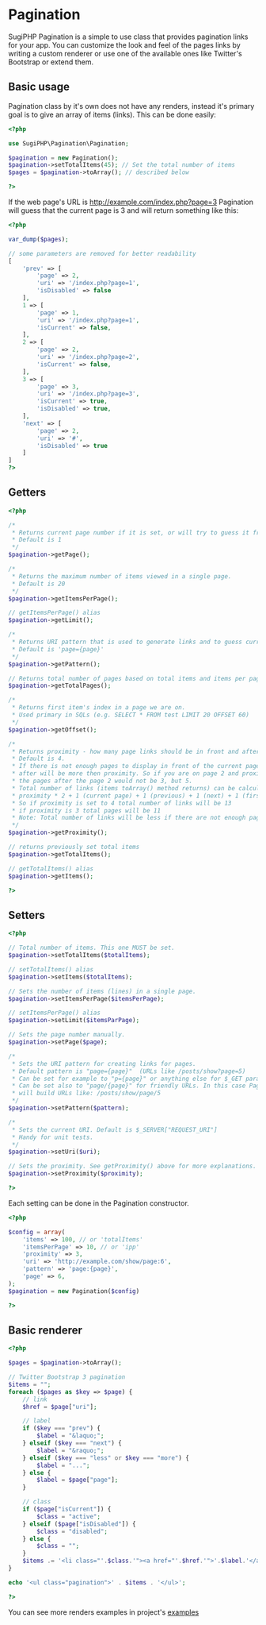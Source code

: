 Pagination
==========

SugiPHP Pagination is a simple to use class that provides pagination links for your app. You can customize the look and feel of the
pages links by writing a custom renderer or use one of the available ones like Twitter's Bootstrap or extend them.

Basic usage
-----------

Pagination class by it's own does not have any renders, instead it's primary goal is to give an array of items (links). This can be done easily:

```php
<?php

use SugiPHP\Pagination\Pagination;

$pagination = new Pagination();
$pagination->setTotalItems(45); // Set the total number of items
$pages = $pagination->toArray(); // described below

?>
```

If the web page's URL is http://example.com/index.php?page=3 Pagination will guess that the current page is 3 and will return something like this:

```php
<?php

var_dump($pages);

// some parameters are removed for better readability
[
	'prev' => [
		'page' => 2,
		'uri' => '/index.php?page=1',
		'isDisabled' => false
	],
	1 => [
		'page' => 1,
		'uri' => '/index.php?page=1',
		'isCurrent' => false,
	],
	2 => [
		'page' => 2,
		'uri' => '/index.php?page=2',
		'isCurrent' => false,
	],
	3 => [
		'page' => 3,
		'uri' => '/index.php?page=3',
		'isCurrent' => true,
		'isDisabled' => true,
	],
	'next' => [
		'page' => 2,
		'uri' => '#',
		'isDisabled' => true
	]
]
?>
```

Getters
-------

```php
<?php

/*
 * Returns current page number if it is set, or will try to guess it from the URL address.
 * Default is 1
 */
$pagination->getPage();

/*
 * Returns the maximum number of items viewed in a single page.
 * Default is 20
 */
$pagination->getItemsPerPage();

// getItemsPerPage() alias
$pagination->getLimit();

/*
 * Returns URI pattern that is used to generate links and to guess current page.
 * Default is 'page={page}'
 */
$pagination->getPattern();

// Returns total number of pages based on total items and items per page settings.
$pagination->getTotalPages();

/*
 * Returns first item's index in a page we are on.
 * Used primary in SQLs (e.g. SELECT * FROM test LIMIT 20 OFFSET 60)
 */
$pagination->getOffset();

/*
 * Returns proximity - how many page links should be in front and after current page.
 * Default is 4.
 * If there is not enough pages to display in front of the current page links
 * after will be more then proximity. So if you are on page 2 and proximity is 3
 * the pages after the page 2 would not be 3, but 5.
 * Total number of links (items toArray() method returns) can be calculated by
 * proximity * 2 + 1 (current page) + 1 (previous) + 1 (next) + 1 (first) + 1 (last).
 * So if proximity is set to 4 total number of links will be 13
 * if proximity is 3 total pages will be 11
 * Note: Total number of links will be less if there are not enough pages to show.
 */
$pagination->getProximity();

// returns previously set total items
$pagination->getTotalItems();

// getTotalItems() alias
$pagination->getItems();

?>
```

Setters
-------
```php
<?php

// Total number of items. This one MUST be set.
$pagination->setTotalItems($totalItems);

// setTotalItems() alias
$pagination->setItems($totalItems);

// Sets the number of items (lines) in a single page.
$pagination->setItemsPerPage($itemsPerPage);

// setItemsPerPage() alias
$pagination->setLimit($itemsParPage);

// Sets the page number manually.
$pagination->setPage($page);

/*
 * Sets the URI pattern for creating links for pages.
 * Default pattern is "page={page}"  (URLs like /posts/show?page=5)
 * Can be set for example to "p={page}" or anything else for $_GET parameter
 * Can be set also to "page/{page}" for friendly URLs. In this case Pagination
 * will build URLs like: /posts/show/page/5
 */
$pagination->setPattern($pattern);

/*
 * Sets the current URI. Default is $_SERVER["REQUEST_URI"]
 * Handy for unit tests.
 */
$pagination->setUri($uri);

// Sets the proximity. See getProximity() above for more explanations.
$pagination->setProximity($proximity);

?>
```

Each setting can be done in the Pagination constructor.

```php
<?php

$config = array(
	'items' => 100, // or 'totalItems'
	'itemsPerPage' => 10, // or 'ipp'
	'proximity' => 3,
	'uri' => 'http://example.com/show/page:6',
	'pattern' => 'page:{page}',
	'page' => 6,
);
$pagination = new Pagination($config)

?>
```

Basic renderer
--------------
```php
<?php

$pages = $pagination->toArray();

// Twitter Bootstrap 3 pagination
$items = "";
foreach ($pages as $key => $page) {
	// link
	$href = $page["uri"];

	// label
	if ($key === "prev") {
		$label = "&laquo;";
	} elseif ($key === "next") {
		$label = "&raquo;";
	} elseif ($key === "less" or $key === "more") {
		$label = "...";
	} else {
		$label = $page["page"];
	}

	// class
	if ($page["isCurrent"]) {
		$class = "active";
	} elseif ($page["isDisabled"]) {
		$class = "disabled";
	} else {
		$class = "";
	}
	$items .= '<li class="'.$class.'"><a href="'.$href.'">'.$label.'</a></li>';
}

echo '<ul class="pagination">' . $items . '</ul>';

?>
```

You can see more renders examples in project's [examples](https://github.com/SugiPHP/Pagination/blob/master/examples/bootstrap3.php)
